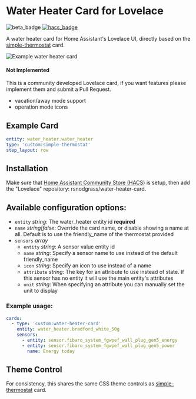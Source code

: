 # Water Heater Card for Lovelace

![beta_badge](https://img.shields.io/badge/maturity-Beta-yellow.png)
[![hacs_badge](https://img.shields.io/badge/HACS-Default-orange.svg)](https://github.com/custom-components/hacs)

A water heater card for Home Assistant's Lovelace UI, directly based on the [simple-thermostat](https://github.com/nervetattoo/simple-thermostat/) card.

![Example water heater card](https://github.com/rsnodgrass/water-heater-card/raw/master/example-card.png)

#### Not Implemented

This is a community developed Lovelace card, if you want features please implement them and submit a Pull Request.

- vacation/away mode support
- operation mode icons

## Example Card

```yaml
entity: water_heater.water_heater
type: 'custom:simple-thermostat'
step_layout: row
```

## Installation

Make sure that [Home Assistant Community Store (HACS)](https://github.com/custom-components/hacs) is setup, then add the "Lovelace" repository: rsnodgrass/water-heater-card.

## Available configuration options:

- `entity` _string_: The water_heater entity id **required**
- `name` _string|false_: Override the card name, or disable showing a name at all. Default is to use the friendly_name of the thermostat provided
- `sensors` _array_
  - `entity` _string_: A sensor value entity id
  - `name` _string_: Specify a sensor name to use instead of the default friendly_name
  - `icon` _string_: Specify an icon to use instead of a name
  - `attribute` _string_: The key for an attribute to use instead of state. If this sensor has no entity it will use the main entity's attributes
  - `unit` _string_: When specifying an attribute you can manually set the unit to display

### Example usage:

```yaml
cards:
  - type: 'custom:water-heater-card'
    entity: water_heater.bradford_white_50g
    sensors:
      - entity: sensor.fibaro_system_fgwpef_wall_plug_gen5_energy
      - entity: sensor.fibaro_system_fgwpef_wall_plug_gen5_power
        name: Energy today
```

## Theme Control

For consistency, this shares the same CSS theme controls as [simple-thermostat](https://github.com/nervetattoo/simple-thermostat/) card.
